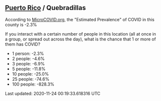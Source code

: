 
## [Puerto Rico](/united-states/puerto-rico) / Quebradillas

According to [MicroCOVID.org](http://microcovid.org),
the "Estimated Prevalence" of COVID in this county is -2.3%

If you interact with a certain number of people in this location
(all at once in a group, or spread out across the day), what is the chance that
1 or more of them has COVID?

- 1 person: -2.3%
- 2 people: -4.6%
- 3 people: -6.9%
- 5 people: -11.8%
- 10 people: -25.0%
- 25 people: -74.6%
- 100 people: -828.3%

Last updated: 2020-11-24 00:19:33.618316 UTC
